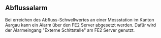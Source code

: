 ## Abflussalarm

Bei erreichen des Abfluss-Schwellwertes an einer Messstation im Kanton Aargau kann ein Alarm über den FE2 Server abgesetzt werden.
Dafür wird der Alarmeingang "Externe Schittstelle" am FE2 Server genutzt.
